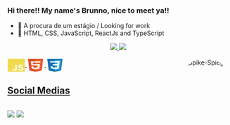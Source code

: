 ### Hi there!! My name's Brunno, nice to meet ya!!

- 🔭 A procura de um estágio / Looking for work
- 🌱 HTML, CSS, JavaScript, ReactJs and TypeScript

<div align="center">
  
  <a href="https://github.com/BrunSpiegel">
  <img height="170em" src="https://github-readme-stats.vercel.app/api?username=BrunSpiegel&show_icons=true&theme=tokyonight"/>
  <img height="170em" src="https://github-readme-stats.vercel.app/api/top-langs/?username=BrunSpiegel&layout=compact&langs_count=7&theme=tokyonight"/>
</div>

<div style="display: inline_block"><br>
  
  <img align="center" alt="Brunno-Js" height="30" width="40" src="https://raw.githubusercontent.com/devicons/devicon/master/icons/javascript/javascript-plain.svg">
  <img align="center" alt="Brunno-HTML" height="30" width="40" src="https://raw.githubusercontent.com/devicons/devicon/master/icons/html5/html5-original.svg">
  <img align="center" alt="Brunno-CSS" height="30" width="40" src="https://raw.githubusercontent.com/devicons/devicon/master/icons/css3/css3-original.svg">
  <img align="right" alt="Spike-Spiegel" height="200" style="border-radius:50px;" src="https://i.scdn.co/image/ab67616d0000b27385f60d09678277978bdba4ed">
</div>

##
<h2>Social Medias<h2>

<div>
  <a href="https://www.instagram.com/brunno_bozz/" target="_blank"><img src="https://img.shields.io/badge/-Instagram-%23E4405F?style=for-the-badge&logo=instagram&logoColor=white" target="_blank"></a> 
  <a href="https://www.linkedin.com/in/brunno-morokuma-610711234/" target="_blank"><img src="https://img.shields.io/badge/-LinkedIn-%230077B5?style=for-the-badge&logo=linkedin&logoColor=white" target="_blank"></a>
  
</div>
